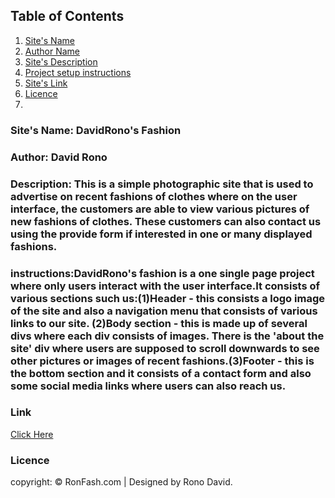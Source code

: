 

## Table of Contents

1. [Site's Name](#Site's)
2. [Author Name](#Author)
3. [Site's Description](#Description)
4. [Project setup instructions](#instructions)
5. [Site's Link](#Link)
6. [Licence](#licence)
7. 
### Site's Name: DavidRono's Fashion
### Author: David Rono
### Description: This is a simple photographic site that is used to advertise on recent fashions of clothes where on the user interface, the customers are able to view various pictures of new fashions of clothes. These customers can also contact us using the provide form if interested in one or many displayed fashions.
### instructions:DavidRono's fashion is a one single page project where only users interact with the user interface.It consists of various sections such us:(1)Header - this consists a logo image of the site and also a navigation menu that consists of various links to our site. (2)Body section - this is made up of several divs where each div consists of images. There is the 'about the site' div where users are supposed to scroll downwards to see other pictures or images of recent fashions.(3)Footer - this is the bottom section and it consists of a contact form and also some social media links where users can also reach us.
### Link
[Click Here](https://davidkibetrono.github.io/IP/)
### Licence
copyright: © RonFash.com | Designed by Rono David.
